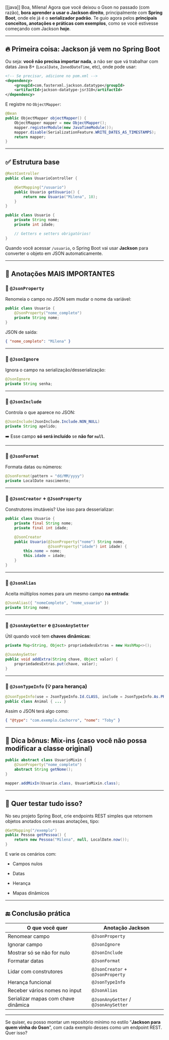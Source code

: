 [[java]]
Boa, Milena! Agora que você deixou o Gson no passado (com razão), **bora aprender a usar o Jackson direito**, principalmente com **Spring Boot**, onde ele já é o **serializador padrão**. Te guio agora pelos **principais conceitos, anotações e práticas com exemplos**, como se você estivesse começando com Jackson **hoje**.

---

## 🔥 Primeira coisa: Jackson já vem no Spring Boot

Ou seja: **você não precisa importar nada**, a não ser que vá trabalhar com datas Java 8+ (`LocalDate`, `ZonedDateTime`, etc), onde pode usar:

```xml
<!-- Se precisar, adicione no pom.xml -->
<dependency>
    <groupId>com.fasterxml.jackson.datatype</groupId>
    <artifactId>jackson-datatype-jsr310</artifactId>
</dependency>
```

E registre no `ObjectMapper`:

```java
@Bean
public ObjectMapper objectMapper() {
    ObjectMapper mapper = new ObjectMapper();
    mapper.registerModule(new JavaTimeModule());
    mapper.disable(SerializationFeature.WRITE_DATES_AS_TIMESTAMPS);
    return mapper;
}
```

---

## ✅ Estrutura base

```java
@RestController
public class UsuarioController {

    @GetMapping("/usuario")
    public Usuario getUsuario() {
        return new Usuario("Milena", 18);
    }
}
```

```java
public class Usuario {
    private String nome;
    private int idade;

    // Getters e setters obrigatórios!
}
```

Quando você acessar `/usuario`, o Spring Boot vai usar **Jackson** para converter o objeto em JSON automaticamente.

---

## 🎯 Anotações MAIS IMPORTANTES

### 📌 `@JsonProperty`

Renomeia o campo no JSON sem mudar o nome da variável:

```java
public class Usuario {
    @JsonProperty("nome_completo")
    private String nome;
}
```

JSON de saída:

```json
{ "nome_completo": "Milena" }
```

---

### 📌 `@JsonIgnore`

Ignora o campo na serialização/desserialização:

```java
@JsonIgnore
private String senha;
```

---

### 📌 `@JsonInclude`

Controla o que aparece no JSON:

```java
@JsonInclude(JsonInclude.Include.NON_NULL)
private String apelido;
```

➡️ Esse campo **só será incluído** se **não for `null`**.

---

### 📌 `@JsonFormat`

Formata datas ou números:

```java
@JsonFormat(pattern = "dd/MM/yyyy")
private LocalDate nascimento;
```

---

### 📌 `@JsonCreator` + `@JsonProperty`

Construtores imutáveis? Use isso para desserializar:

```java
public class Usuario {
    private final String nome;
    private final int idade;

    @JsonCreator
    public Usuario(@JsonProperty("nome") String nome,
                   @JsonProperty("idade") int idade) {
        this.nome = nome;
        this.idade = idade;
    }
}
```

---

### 📌 `@JsonAlias`

Aceita múltiplos nomes para um mesmo campo **na entrada**:

```java
@JsonAlias({ "nomeCompleto", "nome_usuario" })
private String nome;
```

---

### 📌 `@JsonAnyGetter` e `@JsonAnySetter`

Útil quando você tem **chaves dinâmicas**:

```java
private Map<String, Object> propriedadesExtras = new HashMap<>();

@JsonAnySetter
public void addExtra(String chave, Object valor) {
    propriedadesExtras.put(chave, valor);
}
```

---

### 📌 `@JsonTypeInfo` (💡 para herança)

```java
@JsonTypeInfo(use = JsonTypeInfo.Id.CLASS, include = JsonTypeInfo.As.PROPERTY, property = "@type")
public class Animal { ... }
```

Assim o JSON terá algo como:

```json
{ "@type": "com.exemplo.Cachorro", "nome": "Toby" }
```

---

## 🤯 Dica bônus: Mix-ins (caso você não possa modificar a classe original)

```java
public abstract class UsuarioMixin {
    @JsonProperty("nome_completo")
    abstract String getNome();
}
```

```java
mapper.addMixIn(Usuario.class, UsuarioMixin.class);
```

---

## 🧪 Quer testar tudo isso?

No seu projeto Spring Boot, crie endpoints REST simples que retornem objetos anotados com essas anotações, tipo:

```java
@GetMapping("/exemplo")
public Pessoa getPessoa() {
    return new Pessoa("Milena", null, LocalDate.now());
}
```

E varie os cenários com:

- Campos nulos
    
- Datas
    
- Herança
    
- Mapas dinâmicos
    

---

## 🔚 Conclusão prática

|O que você quer|Anotação Jackson|
|---|---|
|Renomear campo|`@JsonProperty`|
|Ignorar campo|`@JsonIgnore`|
|Mostrar só se não for nulo|`@JsonInclude`|
|Formatar datas|`@JsonFormat`|
|Lidar com construtores|`@JsonCreator` + `@JsonProperty`|
|Herança funcional|`@JsonTypeInfo`|
|Receber vários nomes no input|`@JsonAlias`|
|Serializar mapas com chave dinâmica|`@JsonAnyGetter` / `@JsonAnySetter`|

---

Se quiser, eu posso montar um repositório mínimo no estilo “**Jackson para quem vinha do Gson**”, com cada exemplo desses como um endpoint REST. Quer isso?
